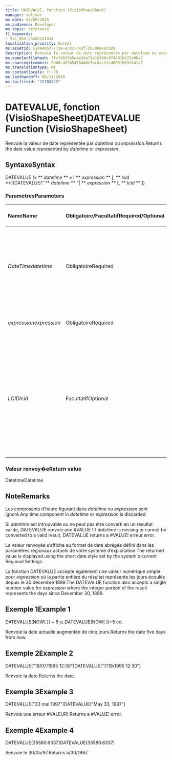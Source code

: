 ```yaml
---
title: DATEVALUE, fonction (VisioShapeSheet)
manager: soliver
ms.date: 03/09/2015
ms.audience: Developer
ms.topic: reference
f1_keywords:
- Vis_DSS.chm82251414
localization_priority: Normal
ms.assetid: 514a4053-7729-ec82-c42f-5b780e48cd2a
description: Renvoie la valeur de date représentée par datetime ou expression.
ms.openlocfilehash: 7fcfd625b5e4e3da71a1b160c074401b672e0be7
ms.sourcegitcommit: 9d60cd82b5413446e5bc8ace2cd689f683fb41a7
ms.translationtype: MT
ms.contentlocale: fr-FR
ms.lasthandoff: 06/11/2018
ms.locfileid: "19788429"
---
```

# <a name="datevalue-function-visioshapesheet"></a><span data-ttu-id="67272-103">DATEVALUE, fonction (VisioShapeSheet)</span><span class="sxs-lookup"><span data-stu-id="67272-103">DATEVALUE Function (VisioShapeSheet)</span></span>

<span data-ttu-id="67272-104">Renvoie la valeur de date représentée par _datetime_ ou _expression_.</span><span class="sxs-lookup"><span data-stu-id="67272-104">Returns the date value represented by  _datetime_ or  _expression_.</span></span>
  
## <a name="syntax"></a><span data-ttu-id="67272-105">Syntaxe</span><span class="sxs-lookup"><span data-stu-id="67272-105">Syntax</span></span>

<span data-ttu-id="67272-106">DATEVALUE (« ** *datetime* ** » | ** *expression* ** [, ** *lcid* **])</span><span class="sxs-lookup"><span data-stu-id="67272-106">DATEVALUE(" ** *datetime* ** "| ** *expression* ** [, ** *lcid* ** ])</span></span> 
  
### <a name="parameters"></a><span data-ttu-id="67272-107">Paramètres</span><span class="sxs-lookup"><span data-stu-id="67272-107">Parameters</span></span>

|<span data-ttu-id="67272-108">**Name**</span><span class="sxs-lookup"><span data-stu-id="67272-108">**Name**</span></span>|<span data-ttu-id="67272-109">**Obligatoire/Facultatif**</span><span class="sxs-lookup"><span data-stu-id="67272-109">**Required/Optional**</span></span>|<span data-ttu-id="67272-110">**Type de données**</span><span class="sxs-lookup"><span data-stu-id="67272-110">**Data Type**</span></span>|<span data-ttu-id="67272-111">**Description**</span><span class="sxs-lookup"><span data-stu-id="67272-111">**Description**</span></span>|
|:-----|:-----|:-----|:-----|
| <span data-ttu-id="67272-112">_DateTime_</span><span class="sxs-lookup"><span data-stu-id="67272-112">_datetime_</span></span> <br/> |<span data-ttu-id="67272-113">Obligatoire</span><span class="sxs-lookup"><span data-stu-id="67272-113">Required</span></span>  <br/> |<span data-ttu-id="67272-114">**Chaîne**</span><span class="sxs-lookup"><span data-stu-id="67272-114">**String**</span></span> <br/> |<span data-ttu-id="67272-115">Toute chaîne communément reconnue comme date et heure ou comme référence à une cellule contenant une date et une heure.</span><span class="sxs-lookup"><span data-stu-id="67272-115">Any string commonly recognized as a date and time or a reference to a cell containing a date and time.</span></span>  <br/> |
| <span data-ttu-id="67272-116">_expression_</span><span class="sxs-lookup"><span data-stu-id="67272-116">_expression_</span></span> <br/> |<span data-ttu-id="67272-117">Obligatoire</span><span class="sxs-lookup"><span data-stu-id="67272-117">Required</span></span>  <br/> |<span data-ttu-id="67272-118">**Chaîne**</span><span class="sxs-lookup"><span data-stu-id="67272-118">**String**</span></span> <br/> |<span data-ttu-id="67272-119">Toute expression qui génère une date et une heure.</span><span class="sxs-lookup"><span data-stu-id="67272-119">Any expression that yields a date and time.</span></span>  <br/> |
| <span data-ttu-id="67272-120">_LCID_</span><span class="sxs-lookup"><span data-stu-id="67272-120">_lcid_</span></span> <br/> |<span data-ttu-id="67272-121">Facultatif</span><span class="sxs-lookup"><span data-stu-id="67272-121">Optional</span></span>  <br/> |<span data-ttu-id="67272-122">**Number**</span><span class="sxs-lookup"><span data-stu-id="67272-122">**Number**</span></span> <br/> |<span data-ttu-id="67272-p101">Spécifie l’identificateur de paramètres régionaux à utiliser pour l’évaluation d’une valeur de date et d’heure non locale. L’identificateur de paramètres régionaux est un nombre décrit dans les fichiers d’en-tête du système.</span><span class="sxs-lookup"><span data-stu-id="67272-p101">Specifies the locale identifier to be used in evaluating a non-local datetime. The locale identifier is a number described in the system header files.</span></span>  <br/> |
   
### <a name="return-value"></a><span data-ttu-id="67272-125">Valeur renvoy�e</span><span class="sxs-lookup"><span data-stu-id="67272-125">Return value</span></span>

<span data-ttu-id="67272-126">Datetime</span><span class="sxs-lookup"><span data-stu-id="67272-126">Datetime</span></span>
  
## <a name="remarks"></a><span data-ttu-id="67272-127">Note</span><span class="sxs-lookup"><span data-stu-id="67272-127">Remarks</span></span>

<span data-ttu-id="67272-128">Les composants d’heure figurant dans *datetime* ou *expression* sont ignoré.</span><span class="sxs-lookup"><span data-stu-id="67272-128">Any time component in  *datetime*  or  *expression*  is discarded.</span></span> 
  
<span data-ttu-id="67272-129">Si *datetime* est introuvable ou ne peut pas être converti en un résultat valide, DATEVALUE renvoie une #VALUE !</span><span class="sxs-lookup"><span data-stu-id="67272-129">If  *datetime*  is missing or cannot be converted to a valid result, DATEVALUE returns a #VALUE!</span></span> <span data-ttu-id="67272-130">erreur.</span><span class="sxs-lookup"><span data-stu-id="67272-130">error.</span></span> 
  
<span data-ttu-id="67272-131">La valeur renvoyée s’affiche au format de date abrégée défini dans les paramètres régionaux actuels de votre système d’exploitation.</span><span class="sxs-lookup"><span data-stu-id="67272-131">The returned value is displayed using the short date style set by the system's current Regional Settings.</span></span> 
  
<span data-ttu-id="67272-132">La fonction DATEVALUE accepte également une valeur numérique simple pour *expression* où la partie entière du résultat représente les jours écoulés depuis le 30 décembre 1899.</span><span class="sxs-lookup"><span data-stu-id="67272-132">The DATEVALUE function also accepts a single number value for  *expression*  where the integer portion of the result represents the days since December 30, 1899.</span></span> 
  
## <a name="example-1"></a><span data-ttu-id="67272-133">Exemple 1</span><span class="sxs-lookup"><span data-stu-id="67272-133">Example 1</span></span>

<span data-ttu-id="67272-134">DATEVALUE(NOW( )) + 5 je.</span><span class="sxs-lookup"><span data-stu-id="67272-134">DATEVALUE(NOW( ))+5 ed.</span></span>
  
<span data-ttu-id="67272-135">Renvoie la date actuelle augmentée de cinq jours.</span><span class="sxs-lookup"><span data-stu-id="67272-135">Returns the date five days from now.</span></span>
  
## <a name="example-2"></a><span data-ttu-id="67272-136">Exemple 2</span><span class="sxs-lookup"><span data-stu-id="67272-136">Example 2</span></span>

<span data-ttu-id="67272-137">DATEVALUE("19/07/1995 12:30")</span><span class="sxs-lookup"><span data-stu-id="67272-137">DATEVALUE("7/19/1995 12:30")</span></span>
  
<span data-ttu-id="67272-138">Renvoie la date.</span><span class="sxs-lookup"><span data-stu-id="67272-138">Returns the date.</span></span>
  
## <a name="example-3"></a><span data-ttu-id="67272-139">Exemple 3</span><span class="sxs-lookup"><span data-stu-id="67272-139">Example 3</span></span>

<span data-ttu-id="67272-140">DATEVALUE("33 mai 1997")</span><span class="sxs-lookup"><span data-stu-id="67272-140">DATEVALUE("May 33, 1997")</span></span>
  
<span data-ttu-id="67272-p103">Renvoie une erreur #VALEUR!.</span><span class="sxs-lookup"><span data-stu-id="67272-p103">Returns a #VALUE! error.</span></span>
  
## <a name="example-4"></a><span data-ttu-id="67272-143">Exemple 4</span><span class="sxs-lookup"><span data-stu-id="67272-143">Example 4</span></span>

<span data-ttu-id="67272-144">DATEVALUE(35580.6337)</span><span class="sxs-lookup"><span data-stu-id="67272-144">DATEVALUE(35580.6337)</span></span>
  
<span data-ttu-id="67272-145">Renvoie le 30/05/97.</span><span class="sxs-lookup"><span data-stu-id="67272-145">Returns 5/30/1997.</span></span>
  

